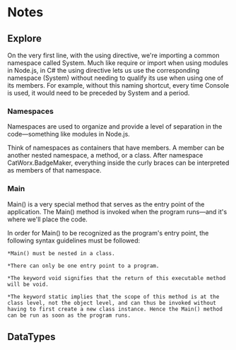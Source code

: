 # Notes

## Explore
On the very first line, with the using directive, we're importing a common namespace called System. Much like require or import when using modules in Node.js, in C# the using directive lets us use the corresponding namespace (System) without needing to qualify its use when using one of its members. For example, without this naming shortcut, every time Console is used, it would need to be preceded by System and a period.

### Namespaces

Namespaces are used to organize and provide a level of separation in the code—something like modules in Node.js.

Think of namespaces as containers that have members. A member can be another nested namespace, a method, or a class. After namespace CatWorx.BadgeMaker, everything inside the curly braces can be interpreted as members of that namespace.


### Main

Main() is a very special method that serves as the entry point of the application. The Main() method is invoked when the program runs—and it's where we'll place the code.

In order for Main() to be recognized as the program's entry point, the following syntax guidelines must be followed:

    *Main() must be nested in a class.

    *There can only be one entry point to a program.

    *The keyword void signifies that the return of this executable method will be void.

    *The keyword static implies that the scope of this method is at the class level, not the object level, and can thus be invoked without having to first create a new class instance. Hence the Main() method can be run as soon as the program runs.

## DataTypes
